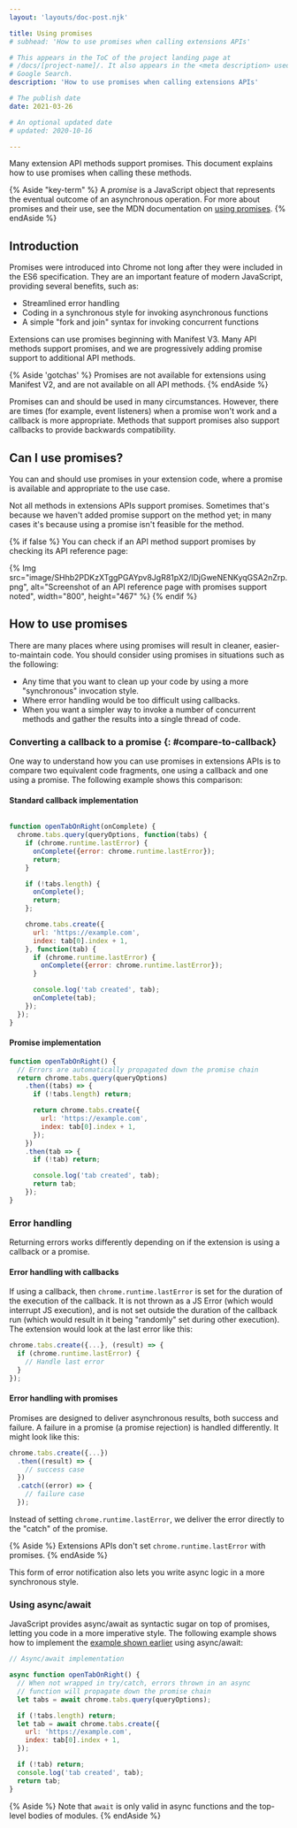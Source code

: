 ```yaml
---
layout: 'layouts/doc-post.njk'

title: Using promises
# subhead: 'How to use promises when calling extensions APIs'

# This appears in the ToC of the project landing page at
# /docs/[project-name]/. It also appears in the <meta description> used in 
# Google Search.
description: 'How to use promises when calling extensions APIs'

# The publish date
date: 2021-03-26

# An optional updated date
# updated: 2020-10-16

---
```


Many extension API methods support promises.  This document explains how to use promises when
calling these methods.

{% Aside "key-term" %}
A *promise* is a JavaScript object that represents the eventual outcome of an asynchronous
operation. For more about promises and their use, see the MDN documentation on
[using promises](https://developer.mozilla.org/en-US/docs/Web/JavaScript/Guide/Using_promises).
{% endAside %}

## Introduction

Promises were introduced into Chrome not long after they were included in the ES6 specification.
They are an important feature of modern JavaScript, providing several benefits, such as:

* Streamlined error handling
* Coding in a synchronous style for invoking asynchronous functions
* A simple "fork and join" syntax for invoking concurrent functions

Extensions can use promises beginning with Manifest V3. Many API methods support promises, and we
are progressively adding promise support to additional API methods.

{% Aside 'gotchas' %}
Promises are not available for extensions using Manifest V2, and are not available on all API methods.
{% endAside  %}

Promises can and should be used in many circumstances. However, there are times (for example, event
listeners) when a promise won't work and a callback is more appropriate. Methods that support
promises also support callbacks to provide backwards compatibility.

## Can I use promises?

You can and should use promises in your extension code, where a promise is available and appropriate
to the use case.

Not all methods in extensions APIs support promises. Sometimes that's because we haven't added
promise support on the method yet; in many cases it's because using a promise isn't feasible for the
method.

{% if false %}
You can check if an API method support promises by checking its API reference page:

{% Img src="image/SHhb2PDKzXTggPGAYpv8JgR81pX2/lDjGweNENKyqGSA2nZrp.png", alt="Screenshot of an API
reference page with promises support noted", width="800", height="467" %}
{% endif %}

## How to use promises

There are many places where using promises will result in cleaner, easier-to-maintain code. You
should consider using promises in situations such as the following:

* Any time that you want to clean up your code by using a more "synchronous" invocation style.
* Where error handling would be too difficult using callbacks.
* When you want a simpler way to invoke a number of concurrent methods and gather the results into a single thread of code.

### Converting a callback to a promise {: #compare-to-callback}

One way to understand how you can use promises in extensions APIs is to compare two equivalent code
fragments, one using a callback and one using a promise. The following example shows this
comparison:

<!--
// --- Standard callback implementation ---
// --- Promise implementation ---
-->

#### Standard callback implementation

```js

function openTabOnRight(onComplete) {
  chrome.tabs.query(queryOptions, function(tabs) {
    if (chrome.runtime.lastError) {
      onComplete({error: chrome.runtime.lastError});
      return;
    }

    if (!tabs.length) {
      onComplete();
      return;
    };

    chrome.tabs.create({
      url: 'https://example.com',
      index: tab[0].index + 1,
    }, function(tab) {
      if (chrome.runtime.lastError) {
        onComplete({error: chrome.runtime.lastError});
      }

      console.log('tab created', tab);
      onComplete(tab);
    });
  });
}
```

#### Promise implementation

```js
function openTabOnRight() {
  // Errors are automatically propagated down the promise chain
  return chrome.tabs.query(queryOptions)
    .then((tabs) => {
      if (!tabs.length) return;

      return chrome.tabs.create({
        url: 'https://example.com',
        index: tab[0].index + 1,
      });
    })
    .then(tab => {
      if (!tab) return;

      console.log('tab created', tab);
      return tab;
    });
}
```



### Error handling

Returning errors works differently depending on if the extension is using a callback or a promise.

#### Error handling with callbacks

If using a callback, then `chrome.runtime.lastError` is set for the duration of the execution of the
callback. It is not thrown as a JS Error (which would interrupt JS execution), and is not set
outside the duration of the callback run (which would result in it being "randomly" set during other
execution).  The extension would look at the last error like this:

```js
chrome.tabs.create({...}, (result) => {
  if (chrome.runtime.lastError) {
    // Handle last error
  }
});
```

#### Error handling with promises

Promises are designed to deliver asynchronous results, both success and failure.  A failure in a
promise (a promise rejection) is handled differently.  It might look like this:

```js
chrome.tabs.create({...})
  .then((result) => {
    // success case
  })
  .catch((error) => {
    // failure case
  });
```

Instead of setting `chrome.runtime.lastError`, we deliver the error directly to the "catch" of the
promise.

{% Aside %}
Extensions APIs don't set `chrome.runtime.lastError` with promises.
{% endAside %}

This form of error notification also lets you write async logic in a more synchronous style.

### Using async/await

JavaScript provides async/await as syntactic sugar on top of promises, letting you code in a more
imperative style. The following example shows how to implement the [example shown
earlier](#compare-to-callback) using async/await:

```js
// Async/await implementation

async function openTabOnRight() {
  // When not wrapped in try/catch, errors thrown in an async
  // function will propagate down the promise chain
  let tabs = await chrome.tabs.query(queryOptions);

  if (!tabs.length) return;
  let tab = await chrome.tabs.create({
    url: 'https://example.com',
    index: tab[0].index + 1,
  });

  if (!tab) return;
  console.log('tab created', tab);
  return tab;
}
```

{% Aside %}
Note that `await` is only valid in async functions and the top-level bodies of modules.
{% endAside %}
